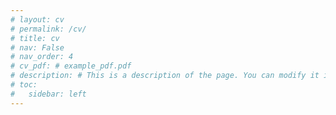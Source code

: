 ```yaml
---
# layout: cv
# permalink: /cv/
# title: cv
# nav: False
# nav_order: 4
# cv_pdf: # example_pdf.pdf
# description: # This is a description of the page. You can modify it in 'pages/_cv.md'. You can also change or remove the top pdf download button.
# toc:
#   sidebar: left
---
```

